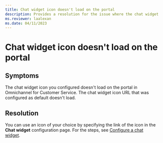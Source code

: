 ```yaml
---
title: Chat widget icon doesn't load on the portal
description: Provides a resolution for the issue where the chat widget icon doesn't load on the portal in Omnichannel for Customer Service.
ms.reviewer: laalexan
ms.date: 04/11/2023
---
```

# Chat widget icon doesn't load on the portal

## Symptoms

The chat widget icon you configured doesn't load on the portal in Omnichannel for Customer Service. The chat widget icon URL that was configured as default doesn't load.

## Resolution

You can use an icon of your choice by specifying the link of the icon in the **Chat widget** configuration page. For the steps, see [Configure a chat widget](/dynamics365/customer-service/add-chat-widget#configure-a-chat-widget).
